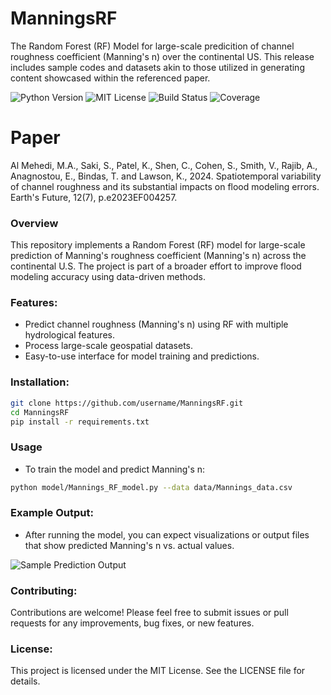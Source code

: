 # ManningsRF
The Random Forest (RF) Model for large-scale predicition of channel roughness coefficient (Manning's n) over the continental US. This release includes sample codes and datasets akin to those utilized in generating content showcased within the referenced paper. 

![Python Version](https://img.shields.io/badge/python-3.7%20|%203.8%20|%203.9-blue)
![MIT License](https://img.shields.io/badge/license-MIT-green)
![Build Status](https://img.shields.io/github/actions/workflow/status/username/ManningsRF/ci.yml)
![Coverage](https://img.shields.io/codecov/c/github/username/ManningsRF)

# Paper
Al Mehedi, M.A., Saki, S., Patel, K., Shen, C., Cohen, S., Smith, V., Rajib, A., Anagnostou, E., Bindas, T. and Lawson, K., 2024. Spatiotemporal variability of channel roughness and its substantial impacts on flood modeling errors. Earth's Future, 12(7), p.e2023EF004257.

### Overview
This repository implements a Random Forest (RF) model for large-scale prediction of Manning's roughness coefficient (Manning's n) across the continental U.S. The project is part of a broader effort to improve flood modeling accuracy using data-driven methods.

### Features:
- Predict channel roughness (Manning's n) using RF with multiple hydrological features.
- Process large-scale geospatial datasets.
- Easy-to-use interface for model training and predictions.

### Installation:
```bash
git clone https://github.com/username/ManningsRF.git
cd ManningsRF
pip install -r requirements.txt
```

### Usage

- To train the model and predict Manning's n:

```bash
python model/Mannings_RF_model.py --data data/Mannings_data.csv
```

### Example Output:

- After running the model, you can expect visualizations or output files that show predicted Manning's n vs. actual values.
  
![Sample Prediction Output](path_to_output_image.png)

### Contributing:

Contributions are welcome! Please feel free to submit issues or pull requests for any improvements, bug fixes, or new features.

### License:

This project is licensed under the MIT License. See the LICENSE file for details.

